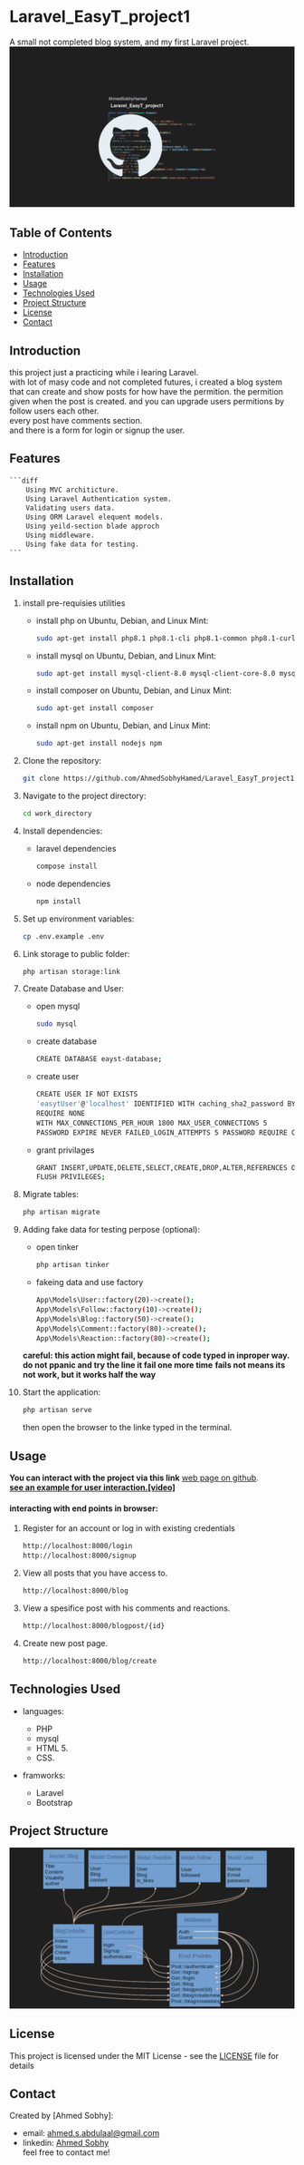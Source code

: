 # Laravel_EasyT_project1

A small not completed blog system, and my first Laravel project.
![](repo-image/name.png)

## Table of Contents

-   [Introduction](#introduction)
-   [Features](#features)
-   [Installation](#installation)
-   [Usage](#usage)
-   [Technologies Used](#technologies-used)
-   [Project Structure](#project-structure)
-   [License](#license)
-   [Contact](#contact)

  <!-- intro -->

## Introduction

this project just a practicing while i learing Laravel.
<br>
with lot of masy code and not completed futures, i created a blog system that can create and show posts for how have the permition. the permition given when the post is created. and you can upgrade users permitions by follow users each other.
<br>
every post have comments section.
<br>
and there is a form for login or signup the user.

  <!-- technologies was used with links if available -->

## Features

    ```diff
        Using MVC architicture.
        Using Laravel Authentication system.
        Validating users data.
        Using ORM Laravel elequent models.
        Using yeild-section blade approch
        Using middleware.
        Using fake data for testing.
    ```

  <!-- get start and how to run with the prerequisites mintion -->

## Installation

1. install pre-requisies utilities

    - install php
      on Ubuntu, Debian, and Linux Mint:

        ```sh
        sudo apt-get install php8.1 php8.1-cli php8.1-common php8.1-curl php8.1-mysql
        ```

    - install mysql
      on Ubuntu, Debian, and Linux Mint:

        ```sh
        sudo apt-get install mysql-client-8.0 mysql-client-core-8.0 mysql-server-core-8.0
        ```

    - install composer
      on Ubuntu, Debian, and Linux Mint:

        ```sh
        sudo apt-get install composer
        ```

    - install npm
      on Ubuntu, Debian, and Linux Mint:

        ```sh
        sudo apt-get install nodejs npm
        ```

2. Clone the repository:

    ```sh
    git clone https://github.com/AhmedSobhyHamed/Laravel_EasyT_project1.git
    ```

3. Navigate to the project directory:

    ```sh
    cd work_directory
    ```

4. Install dependencies:

    - laravel dependencies

        ```sh
        compose install
        ```

    - node dependencies

        ```sh
        npm install
        ```

5. Set up environment variables:

    ```sh
    cp .env.example .env
    ```

6. Link storage to public folder:

    ```sh
    php artisan storage:link
    ```

7. Create Database and User:

    - open mysql

        ```sh
        sudo mysql
        ```

    - create database

        ```sh
        CREATE DATABASE eayst-database;
        ```

    - create user

        ```sh
        CREATE USER IF NOT EXISTS
        'easytUser'@'localhost' IDENTIFIED WITH caching_sha2_password BY 'password'
        REQUIRE NONE
        WITH MAX_CONNECTIONS_PER_HOUR 1800 MAX_USER_CONNECTIONS 5
        PASSWORD EXPIRE NEVER FAILED_LOGIN_ATTEMPTS 5 PASSWORD REQUIRE CURRENT PASSWORD_LOCK_TIME 1;
        ```

    - grant privilages

        ```sh
        GRANT INSERT,UPDATE,DELETE,SELECT,CREATE,DROP,ALTER,REFERENCES ON `eayst-database`.* TO 'easytUser'@'localhost';
        FLUSH PRIVILEGES;
        ```

8. Migrate tables:

    ```sh
    php artisan migrate
    ```

9. Adding fake data for testing perpose (optional):

    - open tinker

        ```sh
        php artisan tinker
        ```

    - fakeing data and use factory

        ```sh
        App\Models\User::factory(20)->create();
        App\Models\Follow::factory(10)->create();
        App\Models\Blog::factory(50)->create();
        App\Models\Comment::factory(80)->create();
        App\Models\Reaction::factory(80)->create();
        ```

    **careful: this action might fail, because of code typed in inproper way.**
    **do not ppanic and try the line it fail one more time**
    **fails not means its not work, but it works half the way**

10. Start the application:

    ```sh
    php artisan serve
    ```

    then open the browser to the linke typed in the terminal.

  <!-- usage or how to interact with this technologies like api end points and what they do -->

## Usage

**You can interact with the project via this link**
[web page on github](https://ahmedsobhyhamed.github.io/JS_PROJECTS/).
<br>
**[see an example for user interaction.[video]](http://youtube.com)**

#### interacting with end points in browser:

1. Register for an account or log in with existing credentials

    ```diff
    http://localhost:8000/login
    http://localhost:8000/signup
    ```

2. View all posts that you have access to.

    ```diff
    http://localhost:8000/blog
    ```

3. View a spesifice post with his comments and reactions.

    ```diff
    http://localhost:8000/blogpost/{id}
    ```

4. Create new post page.

    ```diff
    http://localhost:8000/blog/create
    ```

## Technologies Used

-   languages:

    -   PHP
    -   mysql
    -   HTML 5.
    -   CSS.

-   framworks:

    -   Laravel
    -   Bootstrap

      <!-- about the project and a digram of how it work -->

## Project Structure

![](repo-image/about.png)

  <!-- licance -->

## License

This project is licensed under the MIT License - see the [LICENSE](/LICENSE) file for details

  <!-- contacts -->

## Contact

Created by [Ahmed Sobhy]:

-   email: [ahmed.s.abdulaal@gmail.com](mailto:ahmed.s.abdulaal@gmail.com)
-   linkedin: [Ahmed Sobhy](https://www.linkedin.com/in/ahmed-sobhy-b824b7201/)
    <br>
    feel free to contact me!
